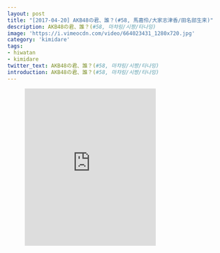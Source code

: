 ```yaml
---
layout: post
title: "[2017-04-20] AKB48の君、誰？(#58, 馬嘉伶/大家志津香/田名部生来)"
description: AKB48の君、誰？(#58, 마챠링/시짱/타나밍)
image: 'https://i.vimeocdn.com/video/664023431_1280x720.jpg'
category: 'kimidare'
tags:
- hiwatan
- kimidare
twitter_text: AKB48の君、誰？(#58, 마챠링/시짱/타나밍)
introduction: AKB48の君、誰？(#58, 마챠링/시짱/타나밍)
---
```

<figure class="video_container">
<iframe src="https://player.vimeo.com/video/240669613" height="360" frameborder="0" webkitallowfullscreen mozallowfullscreen allowfullscreen></iframe>
</figure>
